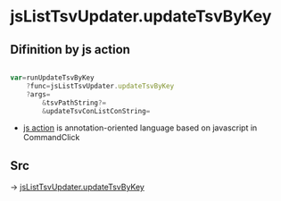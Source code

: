 # jsListTsvUpdater.updateTsvByKey

## Difinition by js action

```js.js

var=runUpdateTsvByKey
	?func=jsListTsvUpdater.updateTsvByKey
	?args=
		&tsvPathString?=
		&updateTsvConListConString=
```

- [js action]() is annotation-oriented language based on javascript in CommandClick

## Src

-> [jsListTsvUpdater.updateTsvByKey](https://github.com/puutaro/CommandClick/blob/master/app/src/main/java/com/puutaro/commandclick/fragment_lib/terminal_fragment/js_interface/list_index/JsListTsvUpdater.kt#L36)


